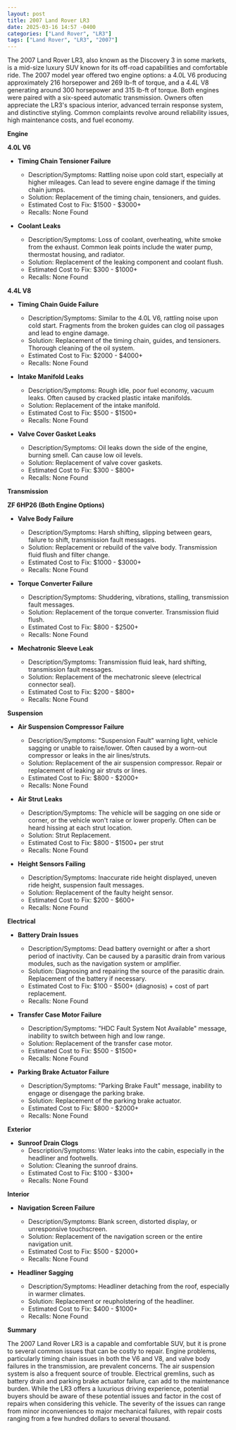 ```yaml
---
layout: post
title: 2007 Land Rover LR3
date: 2025-03-16 14:57 -0400
categories: ["Land Rover", "LR3"]
tags: ["Land Rover", "LR3", "2007"]
---
```

The 2007 Land Rover LR3, also known as the Discovery 3 in some markets, is a mid-size luxury SUV known for its off-road capabilities and comfortable ride. The 2007 model year offered two engine options: a 4.0L V6 producing approximately 216 horsepower and 269 lb-ft of torque, and a 4.4L V8 generating around 300 horsepower and 315 lb-ft of torque. Both engines were paired with a six-speed automatic transmission. Owners often appreciate the LR3's spacious interior, advanced terrain response system, and distinctive styling. Common complaints revolve around reliability issues, high maintenance costs, and fuel economy.

**Engine**

**4.0L V6**

*   **Timing Chain Tensioner Failure**
    *   Description/Symptoms: Rattling noise upon cold start, especially at higher mileages. Can lead to severe engine damage if the timing chain jumps.
    *   Solution: Replacement of the timing chain, tensioners, and guides.
    *   Estimated Cost to Fix: $1500 - $3000+
    *   Recalls: None Found

*   **Coolant Leaks**
    *   Description/Symptoms: Loss of coolant, overheating, white smoke from the exhaust. Common leak points include the water pump, thermostat housing, and radiator.
    *   Solution: Replacement of the leaking component and coolant flush.
    *   Estimated Cost to Fix: $300 - $1000+
    *   Recalls: None Found

**4.4L V8**

*   **Timing Chain Guide Failure**
    *   Description/Symptoms: Similar to the 4.0L V6, rattling noise upon cold start. Fragments from the broken guides can clog oil passages and lead to engine damage.
    *   Solution: Replacement of the timing chain, guides, and tensioners. Thorough cleaning of the oil system.
    *   Estimated Cost to Fix: $2000 - $4000+
    *   Recalls: None Found

*   **Intake Manifold Leaks**
    *   Description/Symptoms: Rough idle, poor fuel economy, vacuum leaks. Often caused by cracked plastic intake manifolds.
    *   Solution: Replacement of the intake manifold.
    *   Estimated Cost to Fix: $500 - $1500+
    *   Recalls: None Found

*   **Valve Cover Gasket Leaks**
    *   Description/Symptoms: Oil leaks down the side of the engine, burning smell. Can cause low oil levels.
    *   Solution: Replacement of valve cover gaskets.
    *   Estimated Cost to Fix: $300 - $800+
    *   Recalls: None Found

**Transmission**

**ZF 6HP26 (Both Engine Options)**

*   **Valve Body Failure**
    *   Description/Symptoms: Harsh shifting, slipping between gears, failure to shift, transmission fault messages.
    *   Solution: Replacement or rebuild of the valve body. Transmission fluid flush and filter change.
    *   Estimated Cost to Fix: $1000 - $3000+
    *   Recalls: None Found

*   **Torque Converter Failure**
    *   Description/Symptoms: Shuddering, vibrations, stalling, transmission fault messages.
    *   Solution: Replacement of the torque converter. Transmission fluid flush.
    *   Estimated Cost to Fix: $800 - $2500+
    *   Recalls: None Found

*   **Mechatronic Sleeve Leak**
    *   Description/Symptoms: Transmission fluid leak, hard shifting, transmission fault messages.
    *   Solution: Replacement of the mechatronic sleeve (electrical connector seal).
    *   Estimated Cost to Fix: $200 - $800+
    *   Recalls: None Found

**Suspension**

*   **Air Suspension Compressor Failure**
    *   Description/Symptoms: "Suspension Fault" warning light, vehicle sagging or unable to raise/lower. Often caused by a worn-out compressor or leaks in the air lines/struts.
    *   Solution: Replacement of the air suspension compressor. Repair or replacement of leaking air struts or lines.
    *   Estimated Cost to Fix: $800 - $2000+
    *   Recalls: None Found

*   **Air Strut Leaks**
    *   Description/Symptoms: The vehicle will be sagging on one side or corner, or the vehicle won't raise or lower properly. Often can be heard hissing at each strut location.
    *   Solution: Strut Replacement.
    *   Estimated Cost to Fix: $800 - $1500+ per strut
    *   Recalls: None Found

*   **Height Sensors Failing**
    *   Description/Symptoms: Inaccurate ride height displayed, uneven ride height, suspension fault messages.
    *   Solution: Replacement of the faulty height sensor.
    *   Estimated Cost to Fix: $200 - $600+
    *   Recalls: None Found

**Electrical**

*   **Battery Drain Issues**
    *   Description/Symptoms: Dead battery overnight or after a short period of inactivity. Can be caused by a parasitic drain from various modules, such as the navigation system or amplifier.
    *   Solution: Diagnosing and repairing the source of the parasitic drain. Replacement of the battery if necessary.
    *   Estimated Cost to Fix: $100 - $500+ (diagnosis) + cost of part replacement.
    *   Recalls: None Found

*   **Transfer Case Motor Failure**
    *   Description/Symptoms: "HDC Fault System Not Available" message, inability to switch between high and low range.
    *   Solution: Replacement of the transfer case motor.
    *   Estimated Cost to Fix: $500 - $1500+
    *   Recalls: None Found

*   **Parking Brake Actuator Failure**
    *   Description/Symptoms: "Parking Brake Fault" message, inability to engage or disengage the parking brake.
    *   Solution: Replacement of the parking brake actuator.
    *   Estimated Cost to Fix: $800 - $2000+
    *   Recalls: None Found

**Exterior**

*   **Sunroof Drain Clogs**
    *   Description/Symptoms: Water leaks into the cabin, especially in the headliner and footwells.
    *   Solution: Cleaning the sunroof drains.
    *   Estimated Cost to Fix: $100 - $300+
    *   Recalls: None Found

**Interior**

*   **Navigation Screen Failure**
    *   Description/Symptoms: Blank screen, distorted display, or unresponsive touchscreen.
    *   Solution: Replacement of the navigation screen or the entire navigation unit.
    *   Estimated Cost to Fix: $500 - $2000+
    *   Recalls: None Found

*   **Headliner Sagging**
    *   Description/Symptoms: Headliner detaching from the roof, especially in warmer climates.
    *   Solution: Replacement or reupholstering of the headliner.
    *   Estimated Cost to Fix: $400 - $1000+
    *   Recalls: None Found

**Summary**

The 2007 Land Rover LR3 is a capable and comfortable SUV, but it is prone to several common issues that can be costly to repair. Engine problems, particularly timing chain issues in both the V6 and V8, and valve body failures in the transmission, are prevalent concerns. The air suspension system is also a frequent source of trouble. Electrical gremlins, such as battery drain and parking brake actuator failure, can add to the maintenance burden. While the LR3 offers a luxurious driving experience, potential buyers should be aware of these potential issues and factor in the cost of repairs when considering this vehicle. The severity of the issues can range from minor inconveniences to major mechanical failures, with repair costs ranging from a few hundred dollars to several thousand.

